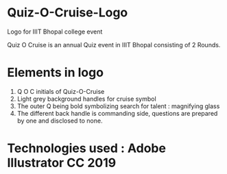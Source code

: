 # Quiz-O-Cruise-Logo
Logo for IIIT Bhopal college event

Quiz O Cruise is an annual Quiz event in IIIT Bhopal consisting of 2 Rounds.

# Elements in logo
1) Q O C initials of Quiz-O-Cruise
2) Light grey background handles for cruise symbol
3) The outer Q being bold symbolizing search for talent : magnifying glass
4) The different back handle is commanding side, questions are prepared by one and disclosed to none.

# Technologies used : Adobe Illustrator CC 2019
